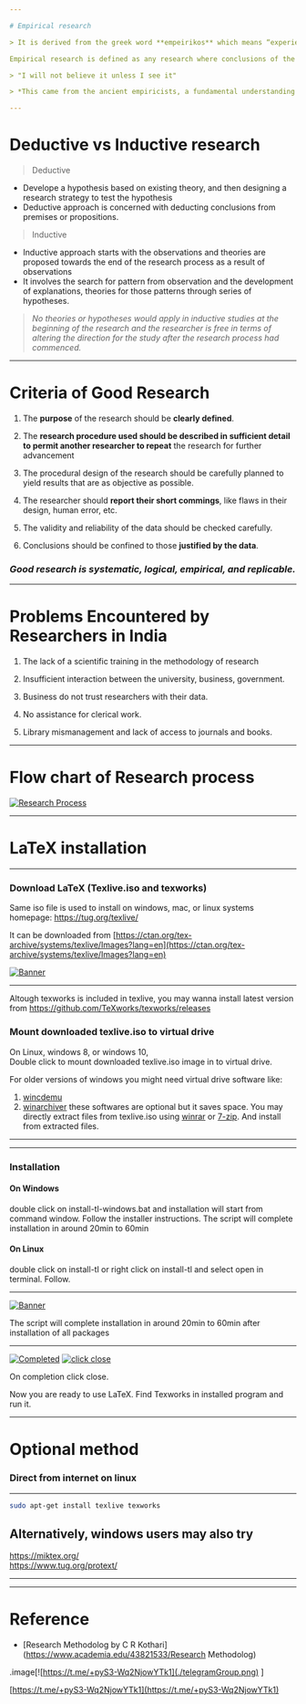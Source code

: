 ```yaml
---

# Empirical research

> It is derived from the greek word **empeirikos** which means “experienced”

Empirical research is defined as any research where conclusions of the study is strictly drawn from concretely empirical **evidence**, and therefore are **“verifiable”** evidence.

> "I will not believe it unless I see it"

> *This came from the ancient empiricists, a fundamental understanding that powered the emergence of medieval science during the renaissance period and laid the foundation of modern science, as we know it today.*

---
```


# Deductive vs Inductive research

> Deductive 

* Develope a hypothesis based on existing theory, and then designing a research strategy to test the hypothesis
* Deductive approach is concerned with deducting conclusions from premises or propositions.

> Inductive

* Inductive approach starts with the observations and theories are proposed towards the end of the research process as a result of observations
* It involves the search for pattern from observation and the development of explanations, theories for those patterns through series of hypotheses.

> *No theories or hypotheses would apply in inductive studies at the beginning of the research and the researcher is free in terms of altering the direction for the study after the research process had commenced.*

---

# Criteria of Good Research

1. The **purpose** of the research should be **clearly defined**.

2. The **research procedure used should be described in sufficient detail to permit another researcher to repeat** the research for further advancement

3. The procedural design of the research should be carefully planned to yield results that are
   as objective as possible.

4. The researcher should **report their short commings**, like flaws in their design, human error, etc.

5. The validity and reliability of the data
   should be checked carefully.

6. Conclusions should be confined to those **justified by the data**.

### ***Good research is systematic, logical, empirical, and replicable.***

---

# Problems Encountered by Researchers in India

1. The lack of a scientific training in the methodology of research

2. Insufficient interaction between the university, business, government.

3. Business do not trust researchers with their data.

4. No assistance for clerical work.

5. Library mismanagement and lack of access to journals and books.

---

# Flow chart of Research process

[![Research Process](./.L05/ResearchProcess.png)](./.L05/ResearchProcess.png)

---

# LaTeX installation

---

### Download LaTeX (Texlive.iso and texworks)

Same iso file is used to install on windows, mac, or linux systems homepage: https://tug.org/texlive/

It can be downloaded from [https://ctan.org/tex-archive/systems/texlive/Images?lang=en](https://ctan.org/tex-archive/systems/texlive/Images?lang=en)

[![Banner](./.L05/DownloadTexlive.gif)](./.L05/DownloadTexlive.gif)

---

Altough texworks is included in texlive, you may wanna install latest version from https://github.com/TeXworks/texworks/releases

### Mount downloaded texlive.iso to virtual drive

On Linux, windows 8, or windows 10,  
Double click to mount downloaded texlive.iso image in to virtual drive.

For older versions of windows you might need virtual drive software like:

1. [wincdemu](https://wincdemu.sysprogs.org/)
2. [winarchiver](http://www.winarchiver.com/) these softwares are optional but it saves space. You may directly extract files from texlive.iso using [winrar](http://www.rarlab.com/) or [7-zip](http://7-zip.org/). And install from extracted files.

***

---

### Installation

#### On Windows

double click on install-tl-windows.bat and installation will start from command window. Follow the installer instructions. The script will complete installation in around 20min to 60min

#### On Linux

double click on install-tl or right click on install-tl and select open in terminal. Follow.

---

[![Banner](./.L05/MountAndInstall.gif)](./.L05/MountAndInstall.gif)

The script will complete installation in around 20min to 60min
after installation of all packages

---

[![Completed](./.L05/1.png)](./.L05/1.png)
[![click close](./.L05/2.png)](./.L05/2.png)

On completion click close.

Now you are ready to use LaTeX. Find Texworks in installed program and run it.

---

# Optional method

### Direct from internet on linux

-----------------------------

```bash
sudo apt-get install texlive texworks
```

Alternatively, windows users may also try
----------------------------------------

https://miktex.org/  
https://www.tug.org/protext/

***

---

# Reference

* [Research Methodolog by C R Kothari](https://www.academia.edu/43821533/Research Methodolog)

.image[![https://t.me/+pyS3-Wq2NjowYTk1](./telegramGroup.png)
]

[https://t.me/+pyS3-Wq2NjowYTk1](https://t.me/+pyS3-Wq2NjowYTk1)
